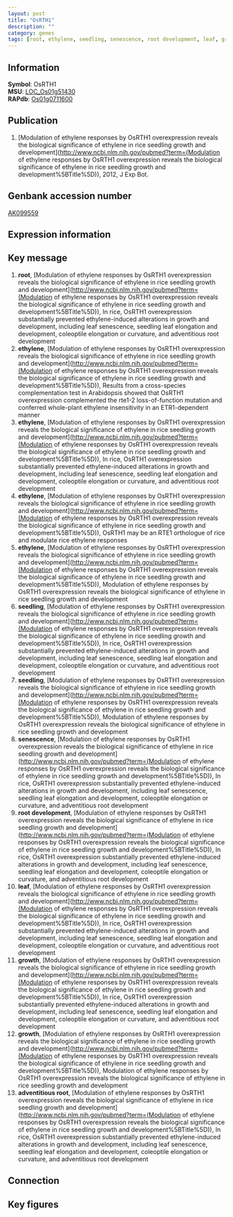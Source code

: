 ```yaml
---
layout: post
title: "OsRTH1"
description: ""
category: genes
tags: [root, ethylene, seedling, senescence, root development, leaf, growth, adventitious root, Gene]
---
```


## Information
__Symbol__: OsRTH1  
__MSU__: [LOC_Os01g51430](http://rice.plantbiology.msu.edu/cgi-bin/ORF_infopage.cgi?orf=LOC_Os01g51430)  
__RAPdb__: [Os01g0711600](http://rapdb.dna.affrc.go.jp/viewer/gbrowse_details/irgsp1?name=Os01g0711600)  

## Publication
1. [Modulation of ethylene responses by OsRTH1 overexpression reveals the biological significance of ethylene in rice seedling growth and development](http://www.ncbi.nlm.nih.gov/pubmed?term=(Modulation of ethylene responses by OsRTH1 overexpression reveals the biological significance of ethylene in rice seedling growth and development%5BTitle%5D)), 2012, J Exp Bot.

## Genbank accession number
[AK099559](http://www.ncbi.nlm.nih.gov/nuccore/AK099559)

## Expression information

## Key message
1. __root__, [Modulation of ethylene responses by OsRTH1 overexpression reveals the biological significance of ethylene in rice seedling growth and development](http://www.ncbi.nlm.nih.gov/pubmed?term=(Modulation of ethylene responses by OsRTH1 overexpression reveals the biological significance of ethylene in rice seedling growth and development%5BTitle%5D)),  In rice, OsRTH1 overexpression substantially prevented ethylene-induced alterations in growth and development, including leaf senescence, seedling leaf elongation and development, coleoptile elongation or curvature, and adventitious root development
2. __ethylene__, [Modulation of ethylene responses by OsRTH1 overexpression reveals the biological significance of ethylene in rice seedling growth and development](http://www.ncbi.nlm.nih.gov/pubmed?term=(Modulation of ethylene responses by OsRTH1 overexpression reveals the biological significance of ethylene in rice seedling growth and development%5BTitle%5D)),  Results from a cross-species complementation test in Arabidopsis showed that OsRTH1 overexpression complemented the rte1-2 loss-of-function mutation and conferred whole-plant ethylene insensitivity in an ETR1-dependent manner
3. __ethylene__, [Modulation of ethylene responses by OsRTH1 overexpression reveals the biological significance of ethylene in rice seedling growth and development](http://www.ncbi.nlm.nih.gov/pubmed?term=(Modulation of ethylene responses by OsRTH1 overexpression reveals the biological significance of ethylene in rice seedling growth and development%5BTitle%5D)),  In rice, OsRTH1 overexpression substantially prevented ethylene-induced alterations in growth and development, including leaf senescence, seedling leaf elongation and development, coleoptile elongation or curvature, and adventitious root development
4. __ethylene__, [Modulation of ethylene responses by OsRTH1 overexpression reveals the biological significance of ethylene in rice seedling growth and development](http://www.ncbi.nlm.nih.gov/pubmed?term=(Modulation of ethylene responses by OsRTH1 overexpression reveals the biological significance of ethylene in rice seedling growth and development%5BTitle%5D)),  OsRTH1 may be an RTE1 orthologue of rice and modulate rice ethylene responses
5. __ethylene__, [Modulation of ethylene responses by OsRTH1 overexpression reveals the biological significance of ethylene in rice seedling growth and development](http://www.ncbi.nlm.nih.gov/pubmed?term=(Modulation of ethylene responses by OsRTH1 overexpression reveals the biological significance of ethylene in rice seedling growth and development%5BTitle%5D)), Modulation of ethylene responses by OsRTH1 overexpression reveals the biological significance of ethylene in rice seedling growth and development
6. __seedling__, [Modulation of ethylene responses by OsRTH1 overexpression reveals the biological significance of ethylene in rice seedling growth and development](http://www.ncbi.nlm.nih.gov/pubmed?term=(Modulation of ethylene responses by OsRTH1 overexpression reveals the biological significance of ethylene in rice seedling growth and development%5BTitle%5D)),  In rice, OsRTH1 overexpression substantially prevented ethylene-induced alterations in growth and development, including leaf senescence, seedling leaf elongation and development, coleoptile elongation or curvature, and adventitious root development
7. __seedling__, [Modulation of ethylene responses by OsRTH1 overexpression reveals the biological significance of ethylene in rice seedling growth and development](http://www.ncbi.nlm.nih.gov/pubmed?term=(Modulation of ethylene responses by OsRTH1 overexpression reveals the biological significance of ethylene in rice seedling growth and development%5BTitle%5D)), Modulation of ethylene responses by OsRTH1 overexpression reveals the biological significance of ethylene in rice seedling growth and development
8. __senescence__, [Modulation of ethylene responses by OsRTH1 overexpression reveals the biological significance of ethylene in rice seedling growth and development](http://www.ncbi.nlm.nih.gov/pubmed?term=(Modulation of ethylene responses by OsRTH1 overexpression reveals the biological significance of ethylene in rice seedling growth and development%5BTitle%5D)),  In rice, OsRTH1 overexpression substantially prevented ethylene-induced alterations in growth and development, including leaf senescence, seedling leaf elongation and development, coleoptile elongation or curvature, and adventitious root development
9. __root development__, [Modulation of ethylene responses by OsRTH1 overexpression reveals the biological significance of ethylene in rice seedling growth and development](http://www.ncbi.nlm.nih.gov/pubmed?term=(Modulation of ethylene responses by OsRTH1 overexpression reveals the biological significance of ethylene in rice seedling growth and development%5BTitle%5D)),  In rice, OsRTH1 overexpression substantially prevented ethylene-induced alterations in growth and development, including leaf senescence, seedling leaf elongation and development, coleoptile elongation or curvature, and adventitious root development
10. __leaf__, [Modulation of ethylene responses by OsRTH1 overexpression reveals the biological significance of ethylene in rice seedling growth and development](http://www.ncbi.nlm.nih.gov/pubmed?term=(Modulation of ethylene responses by OsRTH1 overexpression reveals the biological significance of ethylene in rice seedling growth and development%5BTitle%5D)),  In rice, OsRTH1 overexpression substantially prevented ethylene-induced alterations in growth and development, including leaf senescence, seedling leaf elongation and development, coleoptile elongation or curvature, and adventitious root development
11. __growth__, [Modulation of ethylene responses by OsRTH1 overexpression reveals the biological significance of ethylene in rice seedling growth and development](http://www.ncbi.nlm.nih.gov/pubmed?term=(Modulation of ethylene responses by OsRTH1 overexpression reveals the biological significance of ethylene in rice seedling growth and development%5BTitle%5D)),  In rice, OsRTH1 overexpression substantially prevented ethylene-induced alterations in growth and development, including leaf senescence, seedling leaf elongation and development, coleoptile elongation or curvature, and adventitious root development
12. __growth__, [Modulation of ethylene responses by OsRTH1 overexpression reveals the biological significance of ethylene in rice seedling growth and development](http://www.ncbi.nlm.nih.gov/pubmed?term=(Modulation of ethylene responses by OsRTH1 overexpression reveals the biological significance of ethylene in rice seedling growth and development%5BTitle%5D)), Modulation of ethylene responses by OsRTH1 overexpression reveals the biological significance of ethylene in rice seedling growth and development
13. __adventitious root__, [Modulation of ethylene responses by OsRTH1 overexpression reveals the biological significance of ethylene in rice seedling growth and development](http://www.ncbi.nlm.nih.gov/pubmed?term=(Modulation of ethylene responses by OsRTH1 overexpression reveals the biological significance of ethylene in rice seedling growth and development%5BTitle%5D)),  In rice, OsRTH1 overexpression substantially prevented ethylene-induced alterations in growth and development, including leaf senescence, seedling leaf elongation and development, coleoptile elongation or curvature, and adventitious root development

## Connection

## Key figures


